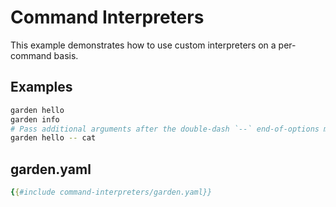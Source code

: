 # Command Interpreters

This example demonstrates how to use custom interpreters on a per-command basis.

## Examples

```bash
garden hello
garden info
# Pass additional arguments after the double-dash `--` end-of-options marker.
garden hello -- cat
```

## garden.yaml

```yaml
{{#include command-interpreters/garden.yaml}}
```
